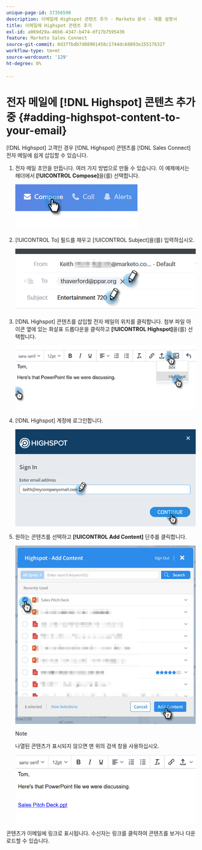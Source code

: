 ```yaml
---
unique-page-id: 37356590
description: 이메일에 Highspot 콘텐츠 추가 - Marketo 문서 - 제품 설명서
title: 이메일에 Highspot 콘텐츠 추가
exl-id: a069d29a-46b6-4347-b474-df17b7595436
feature: Marketo Sales Connect
source-git-commit: 0d37fbdb7d08901458c1744dc68893e155176327
workflow-type: tm+mt
source-wordcount: '129'
ht-degree: 0%

---
```


# 전자 메일에 [!DNL Highspot] 콘텐츠 추가 중 {#adding-highspot-content-to-your-email}

[!DNL Highspot] 고객인 경우 [!DNL Highspot] 콘텐츠를 [!DNL Sales Connect] 전자 메일에 쉽게 삽입할 수 있습니다.

1. 전자 메일 초안을 만듭니다. 여러 가지 방법으로 만들 수 있습니다. 이 예제에서는 헤더에서 **[!UICONTROL Compose]**&#x200B;을(를) 선택합니다.

   ![](assets/one-5.png)

1. [!UICONTROL To] 필드를 채우고 [!UICONTROL Subject]을(를) 입력하십시오.

   ![](assets/two-5.png)

1. [!DNL Highspot] 콘텐츠를 삽입할 전자 메일의 위치를 클릭합니다. 첨부 파일 아이콘 옆에 있는 화살표 드롭다운을 클릭하고 **[!UICONTROL Highspot]**&#x200B;을(를) 선택합니다.

   ![](assets/three-5.png)

1. [!DNL Highspot] 계정에 로그인합니다.

   ![](assets/four-5.png)

1. 원하는 콘텐츠를 선택하고 **[!UICONTROL Add Content]** 단추를 클릭합니다.

   ![](assets/five-3.png)

   >[!NOTE]
   >
   >나열된 콘텐츠가 표시되지 않으면 맨 위의 검색 창을 사용하십시오.

   ![](assets/six.png)

콘텐츠가 이메일에 링크로 표시됩니다. 수신자는 링크를 클릭하여 콘텐츠를 보거나 다운로드할 수 있습니다.
